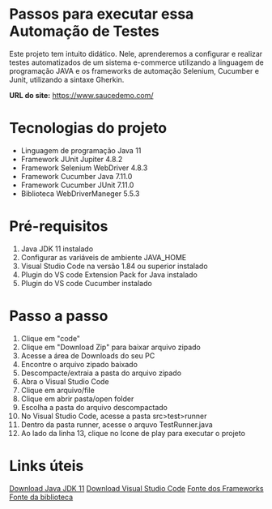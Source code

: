 # Passos para executar essa Automação de Testes

Este projeto tem intuito didático. Nele, aprenderemos a configurar e realizar testes automatizados de um sistema e-commerce utilizando a linguagem de programação JAVA e os frameworks de automação Selenium, Cucumber e Junit, utilizando a sintaxe Gherkin.

**URL do site:** https://www.saucedemo.com/

# Tecnologias do projeto

 - Linguagem de programação Java 11
 - Framework JUnit Jupiter 4.8.2
 - Framework Selenium WebDriver 4.8.3
 - Framework Cucumber Java 7.11.0
 - Framework Cucumber JUnit 7.11.0
 - Biblioteca WebDriverManeger 5.5.3

# Pré-requisitos

 1. Java JDK 11 instalado
 2. Configurar as variáveis de ambiente JAVA_HOME
 3. Visual Studio Code na versão 1.84 ou superior instalado
 4. Plugin do VS code Extension Pack for Java instalado
 5. Plugin do VS code Cucumber instalado

# Passo a passo 

 1. Clique em "code" 
 2. Clique em "Download Zip" para baixar arquivo zipado
 3. Acesse a área de Downloads do seu PC
 4. Encontre o arquivo zipado baixado
 5. Descompacte/extraia a pasta do arquivo zipado
 6. Abra o Visual Studio Code
 7. Clique em arquivo/file 
 8. Clique em abrir pasta/open folder
 9. Escolha a pasta do arquivo descompactado
 10. No Visual Studio Code, acesse a pasta src>test>runner
 11. Dentro da pasta runner, acesse o arquvo TestRunner.java
 12. Ao lado da linha 13, clique no Icone de play para executar o projeto

# Links úteis
[Download Java JDK 11](https://www.oracle.com/br/java/technologies/javase/jdk11-archive-downloads.html)
[Download Visual Studio Code](https://code.visualstudio.com/)
[Fonte dos Frameworks](https://mvnrepository.com/) 
[Fonte da biblioteca](https://github.com/bonigarcia/webdrivermanager)
